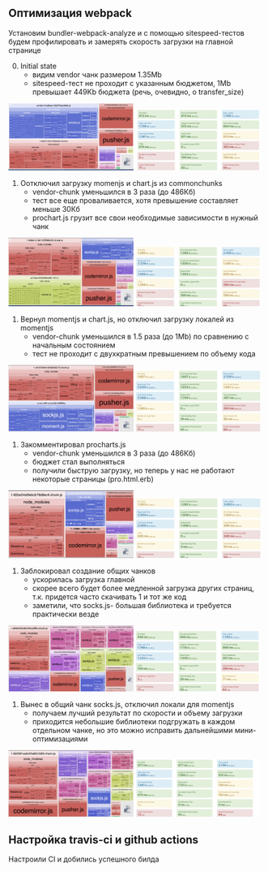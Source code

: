 ## Оптимизация webpack

Установим bundler-webpack-analyze и с помощью sitespeed-тестов будем профилировать и замерять скорость загрузки на главной странице

0) Initial state
   - видим vendor чанк размером 1.35Mb
   - sitespeed-тест не проходит с указанным бюджетом, 1Mb превышает 449Kb бюджета (речь, очевидно, о transfer_size)

  <img src="ba-0.png" width="49%">
  <img src="ss-0.png" width="49%">

1) Оотключил загрузку momenjs и chart.js из commonchunks
   - vendor-chunk уменьшился в 3 раза (до 486Кб)
   - тест все еще проваливается, хотя превышение составляет меньше 30Кб
   - prochart.js грузит все свои необходимые зависимости в нужный чанк

  <img src="ba-1.png" width="49%">
  <img src="ss-1.png" width="49%">

1) Вернул momentjs и chart.js, но отключил загрузку локалей из momentjs
   - vendor-chunk уменьшился в 1.5 раза (до 1Mb) по сравнению с начальным состоянием
   - тест не проходит с двухкратным превышением по объему кода

  <img src="ba-2.png" width="49%">
  <img src="ss-2.png" width="49%">

1) Закомментировал procharts.js
   - vendor-chunk уменьшился в 3 раза (до 486Кб)
   - бюджет стал выполняться
   - получили быструю загрузку, но теперь у нас не работают некоторые страницы (pro.html.erb)

  <img src="ba-3.png" width="49%">
  <img src="ss-3.png" width="49%">


1) Заблокировал создание общих чанков
   - ускорилась загрузка главной
   - скорее всего будет более медленной загрузка других страниц, т.к. придется часто скачивать 1 и тот же код
   - заметили, что socks.js- большая библиотека и требуется практически везде

  <img src="ba-4.png" width="49%">
  <img src="ss-4.png" width="49%">

1) Вынес в общий чанк socks.js, отключил локали для momentjs
   - получаем лучший результат по скорости и объему загрузки
   - приходится небольшие библиотеки подгружать в каждом отдельном чанке, но это можно исправить дальнейшими мини-оптимизациями

  <img src="ba-5.png" width="49%">
  <img src="ss-5.png" width="49%">

## Настройка travis-ci и github actions

Настроили CI и добились успешного билда


